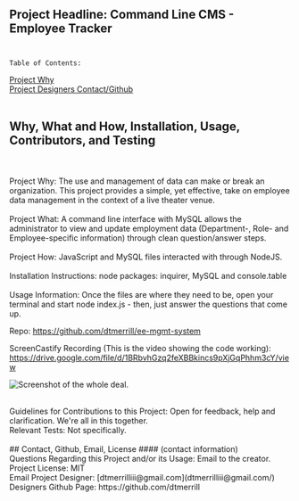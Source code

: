 ## Project Headline: Command Line CMS - Employee Tracker<br><br>
    Table of Contents:  
[Project Why](#why)<br>
[Project Designers Contact/Github](#contact)<br><br>
    
    
## Why, What and How, Installation, Usage, Contributors, and Testing
<br><br>
Project Why: The use and management of data can make or break an organization. This project provides a simple, yet effective, take on employee data management in the context of a live theater venue.
<br>
<br>
Project What: A command line interface with MySQL allows the administrator to view and update employment data (Department-, Role- and Employee-specific information) through clean question/answer steps.
<br>
<br>
Project How: JavaScript and MySQL files interacted with through NodeJS.
<br>
<br>
Installation Instructions:  node packages: inquirer, MySQL and console.table
<br>
<br>
Usage Information: Once the files are where they need to be, open your terminal and start node index.js - then, just answer the questions that come up.


Repo:  https://github.com/dtmerrill/ee-mgmt-system

ScreenCastify Recording (This is the video showing the code working): https://drive.google.com/file/d/1BRbvhGzq2feXBBkincs9pXjGqPhhm3cY/view


![Screenshot of the whole deal.](./assets/good-readme-gen-screenshot.png)


<br>
Guidelines for Contributions to this Project:  Open for feedback, help and clarification. We're all in this together.
<br>
Relevant Tests: Not specifically.
<br>
<br>
## Contact, Github, Email, License
#### (contact information)
<br>
Questions Regarding this Project and/or its Usage: Email to the creator.
<br>
Project License: MIT
<br>
Email Project Designer: [dtmerrilliii@gmail.com](dtmerrilliii@gmail.com/)
<br>
Designers Github Page: https://github.com/dtmerrill 
